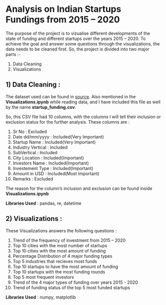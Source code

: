 ﻿# Analysis on Indian Startups Fundings from 2015 – 2020 

The purpose of the project is to vizualise different developments of the state of fundng and different startups over the years 2015 – 2020. To achieve the goal and answer some questions through the visualizations, the data needs to be cleaned first. So, the project is divided into two major parts :-

1) Data Cleaning
2) Visualizations


## 1) Data Cleaning :

The dataset used can be found in [source](https://www.kaggle.com/sudalairajkumar/indian-startup-funding). Also mentioned in the **Visualizations.ipynb** while reading data, and I have included this file as well by the name **startup_funding.csv**.

So, this CSV file had 10 columns, with the columns I will tell their inclusion or exclusion status for the further analysis. These columns are :
1. Sr No : Excluded
2. Date dd/mm/yyyy : Included(Very Important) 
3. Startup Name : Included(Very Important)
4. Industry Vertical : Included
5. SubVertical : Included
6. City Location : Included(Important)
7. Investors Name : Included(Important)
8. Investement Type : Included(Important)
9. Amount in USD : Included(Most Important)
10. Remarks : Excluded

The reason for the column’s inclusion and exclusion can be found inside **Visualizations.ipynb**

**Libraries Used** : pandas, re, datetime


## 2) Visualizations :

These Visualizations answers the following questions :
1. Trend of the frequency of investment from 2015 – 2020
2. Top 10 cities with the most number of startups
3. Top 10 cities with the most amount of funding
4. Percentage Distribution of 4 major funding types
5. Top 5 industries that recieves most funds
6. Top 10 startups to have the most amount of funding
7. Top 10 startups with the most funding rounds
8. Top 5 most frequent investors
9. Trend of the 4 major types of funding over years 2015 - 2020
10. Trend of funding status of the top 5 most funded startups

**Libraries Used** : numpy, matplotlib
